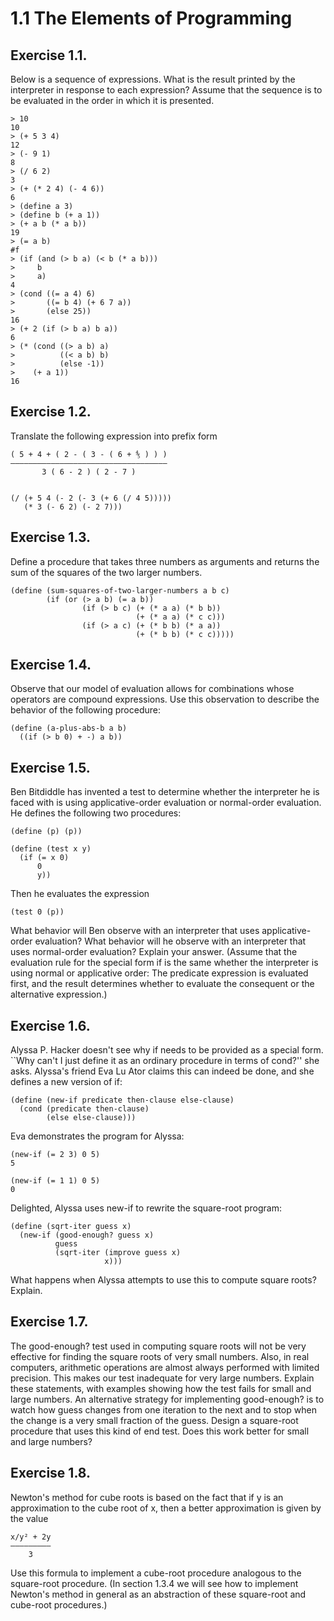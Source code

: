 # 1.1  The Elements of Programming

## Exercise 1.1.

Below is a sequence of expressions. What is the result printed by the
interpreter in response to each expression? Assume that the sequence is
to be evaluated in the order in which it is presented.

    > 10
    10
    > (+ 5 3 4)
    12
    > (- 9 1)
    8
    > (/ 6 2)
    3
    > (+ (* 2 4) (- 4 6))
    6
    > (define a 3)
    > (define b (+ a 1))
    > (+ a b (* a b))
    19
    > (= a b)
    #f
    > (if (and (> b a) (< b (* a b)))
    >     b
    >     a)
    4
    > (cond ((= a 4) 6)
    >       ((= b 4) (+ 6 7 a))
    >       (else 25))
    16
    > (+ 2 (if (> b a) b a))
    6
    > (* (cond ((> a b) a)
    >          ((< a b) b)
    >          (else -1))
    >    (+ a 1))
    16

## Exercise 1.2.

Translate the following expression into prefix form

    ( 5 + 4 + ( 2 - ( 3 - ( 6 + ⅘ ) ) )
    ———————————————————————————————————
           3 ( 6 - 2 ) ( 2 - 7 )


    (/ (+ 5 4 (- 2 (- 3 (+ 6 (/ 4 5)))))
       (* 3 (- 6 2) (- 2 7)))

## Exercise 1.3.

Define a procedure that takes three numbers as arguments and returns
the sum of the squares of the two larger numbers.

    (define (sum-squares-of-two-larger-numbers a b c)
            (if (or (> a b) (= a b))
                    (if (> b c) (+ (* a a) (* b b))
                                (+ (* a a) (* c c)))
                    (if (> a c) (+ (* b b) (* a a))
                                (+ (* b b) (* c c)))))


## Exercise 1.4.

Observe that our model of evaluation allows for combinations whose
operators are compound expressions. Use this observation to describe
the behavior of the following procedure:

    (define (a-plus-abs-b a b)
      ((if (> b 0) + -) a b))

## Exercise 1.5.

Ben Bitdiddle has invented a test to determine whether the interpreter
he is faced with is using applicative-order evaluation or normal-order
evaluation. He defines the following two procedures:

    (define (p) (p))

    (define (test x y)
      (if (= x 0)
          0
          y))

Then he evaluates the expression

    (test 0 (p))

What behavior will Ben observe with an interpreter that uses
applicative-order evaluation? What behavior will he observe with
an interpreter that uses normal-order evaluation? Explain your
answer. (Assume that the evaluation rule for the special form if is
the same whether the interpreter is using normal or applicative order:
The predicate expression is evaluated first, and the result determines
whether to evaluate the consequent or the alternative expression.)


## Exercise 1.6.

Alyssa P. Hacker doesn't see why if needs to be provided as a special
form. ``Why can't I just define it as an ordinary procedure in terms of
cond?'' she asks. Alyssa's friend Eva Lu Ator claims this can indeed be
done, and she defines a new version of if:

    (define (new-if predicate then-clause else-clause)
      (cond (predicate then-clause)
            (else else-clause)))

Eva demonstrates the program for Alyssa:

    (new-if (= 2 3) 0 5)
    5

    (new-if (= 1 1) 0 5)
    0

Delighted, Alyssa uses new-if to rewrite the square-root program:

    (define (sqrt-iter guess x)
      (new-if (good-enough? guess x)
              guess
              (sqrt-iter (improve guess x)
                         x)))

What happens when Alyssa attempts to use this to compute square
roots? Explain.

## Exercise 1.7.

The good-enough? test used in computing square roots will not be very
effective for finding the square roots of very small numbers. Also,
in real computers, arithmetic operations are almost always performed
with limited precision. This makes our test inadequate for very
large numbers. Explain these statements, with examples showing how
the test fails for small and large numbers. An alternative strategy
for implementing good-enough? is to watch how guess changes from one
iteration to the next and to stop when the change is a very small fraction
of the guess. Design a square-root procedure that uses this kind of end
test. Does this work better for small and large numbers?

## Exercise 1.8.

Newton's method for cube roots is based on the fact that if y is an
approximation to the cube root of x, then a better approximation is
given by the value

    x/y² + 2y
    —————————
        3

Use this formula to implement a cube-root procedure analogous to the
square-root procedure. (In section 1.3.4 we will see how to implement
Newton's method in general as an abstraction of these square-root and
cube-root procedures.)
